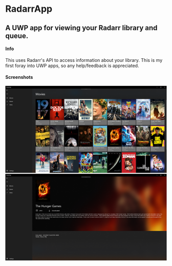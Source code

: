 ﻿# RadarrApp
 ## A UWP app for viewing your Radarr library and queue.
 
#### Info
This uses Radarr's API to access information about your library. This is my first foray into UWP apps, so any help/feedback is appreciated.
 
#### Screenshots
![](movies-screenshot.png)
![](movie-screenshot.png)
